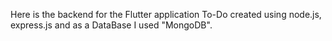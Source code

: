 Here is the backend for the Flutter application To-Do created using node.js, express.js and as a DataBase I used "MongoDB".
